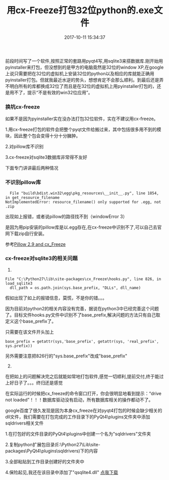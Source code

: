 ﻿---
title: 用cx-Freeze打包32位python的.exe文件
date: 2017-10-11 15:34:37
tags:
categories: Python
---


前段时间写了一个软件,按照正常的套路用pyqt4写,用sqlite3来搭数据库.刚开始用pyinstaller来打包，但没想到的是甲方的电脑竟然是32位的window XP,在google上说只需要把在32位的虚拟机上安装32位的python以及相应的库就能正确用pyinstaller打包。但就我最近水逆的势头，想想肯定不会那么顺利。到最后还是弄不明白所有的库都换成32位了而且是在32位的虚拟机上用pyinstaller打包的，还是用不了，提示“不是有效的win32位应用”。
    
###   换坑cx-freeze
如果不是因为pyinstaller实在没办法打包32位软件，实在不建议用cx-freeze。

1.用cx-freeze打包的软件会把整个pyqt文件给搬过来，其中包括很多用不到的模块，因此整个包会变得十分十分臃肿。

2.对pillow库不识别
    
3.cx-freeze对sqlite3数据库非常得不友好
   
 
下面专门讲讲最后两种情况
   
###   不识别pillow库
    
```
  File "build\bdist.win32\egg\pkg_resources\__init__.py", line 1854, in get_resource_filename
NotImplementedError: resource_filename() only supported for .egg, not .zip
```

出现如上报错，或者说pillow的路径找不到（windowError 3）

是因为用pip安装的pillow库是以.egg存在,在cx-freeze中识别不了,可以自己去官网下载zip自行安装。

参考[Pillow 2.9 and cx_Freeze](https://github.com/python-pillow/Pillow/issues/1438)
    
    
### cx-freeze对sqlite3的相关问题

1.
```
File "C:\Python27\lib\site-packages\cx_Freeze\hooks.py", line 826, in load_sqlite3
  dll_path = os.path.join(sys.base_prefix, "DLLs", dll_name)
```
假如出现了如上的报错信息，莫慌，不是你的错。。。
    
因为目前对python2的相关内容没有完善，据说在python3中已经完善这个问题了。目标文件hooks.py文件中识别不了base_prefix,解决问题的方法只有自己取定义这个base_prefix了。
    

只需要在该文件开头加上
    
```
base_prefix = getattr(sys,'base_prefix', getattr(sys, 'real_prefix', sys.prefix))
```
    
另外需要注意把826行的"sys.base_prefix"改成"base_prefix"
    
    
2.

在把如上的问题解决完之后就能如常地打包软件,感觉一切顺利,提前交付,终于能过上好日子了。。。终归还是感觉
    
在实际运行的时候把cx_freeze的命令窗口打开，你会很明显地看到提示：“drive not loaded”！！！数据库驱动没有启动，所有数据库相关的操作都动不了。
    
google百度了很久发现是因为本身cx_freeze在对pyqt4打包的时候会缺少相关的dll文件，我们需要在打包完成的工作目录下的PyQt4\plugins文件夹中添加sqldrivers相关文件
        
1.在打包好的文件目录的PyQt4\plugins中创建一个名为"sqldrivers"文件夹
        
2.复制python扩展包目录(E:\Python27\Lib\site-packages\PyQt4\plugins\sqldrivers)下的内容
        
3.全部粘贴到工作目录创建好的文件夹中
        
4.保险起见,我还在该目录中添加了"qsqlite4.dll" [点我下载](http://www.jb51.net/dll/qtsql4.dll.html#download)
    